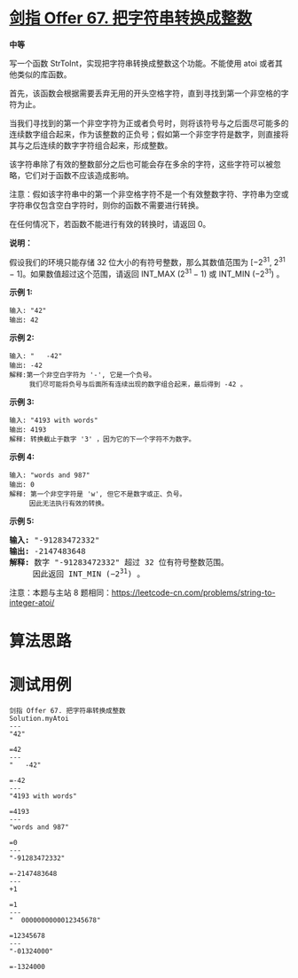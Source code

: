 # [剑指 Offer 67. 把字符串转换成整数][cnTitle]

**中等**

写一个函数 StrToInt，实现把字符串转换成整数这个功能。不能使用 atoi 或者其他类似的库函数。



首先，该函数会根据需要丢弃无用的开头空格字符，直到寻找到第一个非空格的字符为止。

当我们寻找到的第一个非空字符为正或者负号时，则将该符号与之后面尽可能多的连续数字组合起来，作为该整数的正负号；假如第一个非空字符是数字，则直接将其与之后连续的数字字符组合起来，形成整数。

该字符串除了有效的整数部分之后也可能会存在多余的字符，这些字符可以被忽略，它们对于函数不应该造成影响。

注意：假如该字符串中的第一个非空格字符不是一个有效整数字符、字符串为空或字符串仅包含空白字符时，则你的函数不需要进行转换。

在任何情况下，若函数不能进行有效的转换时，请返回 0。

**说明：** 

假设我们的环境只能存储 32 位大小的有符号整数，那么其数值范围为 [−2<sup>31</sup>, 2<sup>31 </sup>− 1]。如果数值超过这个范围，请返回 INT_MAX (2<sup>31 </sup>− 1) 或 INT_MIN (−2<sup>31</sup>) 。

**示例 1:** 

```
输入: "42"
输出: 42

```

**示例 2:** 

```
输入: "   -42"
输出: -42
解释:第一个非空白字符为 '-', 它是一个负号。
     我们尽可能将负号与后面所有连续出现的数字组合起来，最后得到 -42 。

```

**示例 3:** 

```
输入: "4193 with words"
输出: 4193
解释: 转换截止于数字 '3' ，因为它的下一个字符不为数字。

```

**示例 4:** 

```
输入: "words and 987"
输出: 0
解释: 第一个非空字符是 'w', 但它不是数字或正、负号。
     因此无法执行有效的转换。
```

**示例 5:** 


<pre><strong>输入:</strong> "-91283472332"
<strong>输出:</strong> -2147483648
<strong>解释:</strong> 数字 "-91283472332" 超过 32 位有符号整数范围。 
     因此返回 INT_MIN (−2<sup>31</sup>) 。
</pre>



注意：本题与主站 8 题相同：https://leetcode-cn.com/problems/string-to-integer-atoi/




# 算法思路

# 测试用例
```
剑指 Offer 67. 把字符串转换成整数
Solution.myAtoi
---
"42"

=42
---
"   -42"

=-42
---
"4193 with words"

=4193
---
"words and 987"

=0
---
"-91283472332"

=-2147483648
---
+1

=1
---
"  0000000000012345678"

=12345678
---
"-01324000"

=-1324000
```

[cnTitle]: https://leetcode-cn.com/problems/ba-zi-fu-chuan-zhuan-huan-cheng-zheng-shu-lcof/
